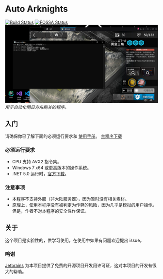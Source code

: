 # Auto Arknights

[![Build Status](https://rev-unit.visualstudio.com/Auto-Arknights/_apis/build/status/CCRcmcpe.Auto-Arknights?branchName=main)](https://rev-unit.visualstudio.com/Auto-Arknights/_build/latest?definitionId=1&branchName=main)
[![FOSSA Status](https://app.fossa.io/api/projects/git%2Bgithub.com%2FCCRcmcpe%2FAuto-Arknights.svg?type=shield)](https://app.fossa.io/projects/git%2Bgithub.com%2FCCRcmcpe%2FAuto-Arknights?ref=badge_shield)  
![刷关演示](Docs/Sample.png "刷关演示")
*用于自动化明日方舟刷关的程序。*  

## 入门

请确保你已了解下面的必须运行要求和 [使用手册](../../wiki/Home)。
[主程序下载](../../releases/latest)

### 必须运行要求

* CPU 支持 AVX2 指令集。
* Windows 7 x64 或更高版本的操作系统。
* .NET 5.0 运行时，[官方下载](https://dotnet.microsoft.com/download/dotnet/current/runtime)。

### 注意事项

* 本程序不支持外服（非大陆服务器），因为暂时没有相关素材。
* 原理上，使用本程序没有被判定为作弊的风险，因为几乎是模拟的用户操作。但是，作者不对本程序的安全性作保证。

## 关于

这个项目是实验性的，供学习使用，在使用中如果有问题欢迎提出 issue。  

### 鸣谢

[Jetbrains](https://www.jetbrains.com/) 为本项目提供了免费的开源项目开发用许可证，这对本项目的开发有很大的帮助。
